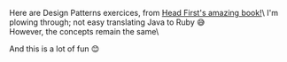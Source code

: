 Here are Design Patterns exercices, from [Head First's amazing book!](https://www.oreilly.com/library/view/head-first-design/9781492077992/?_gl=1*s27sh1*_ga*MTc2MDEzNDY2Ny4xNzMxNzE3Njky*_ga_092EL089CH*MTczMTcxNzY5MS4xLjAuMTczMTcxNzY5NC41Ny4wLjA.)\
I'm plowing through; not easy translating Java to Ruby 😅\
However, the concepts remain the same\

And this is a lot of fun 😊

